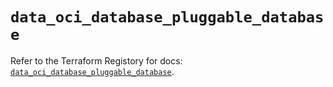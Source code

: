 # `data_oci_database_pluggable_database`

Refer to the Terraform Registory for docs: [`data_oci_database_pluggable_database`](https://registry.terraform.io/providers/oracle/oci/6.18.0/docs/data-sources/database_pluggable_database).
